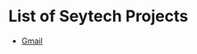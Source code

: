 # List of Seytech Projects

* [Gmail](https://github.com/maratgaip/seytech-projects/blob/master/gmail.md)